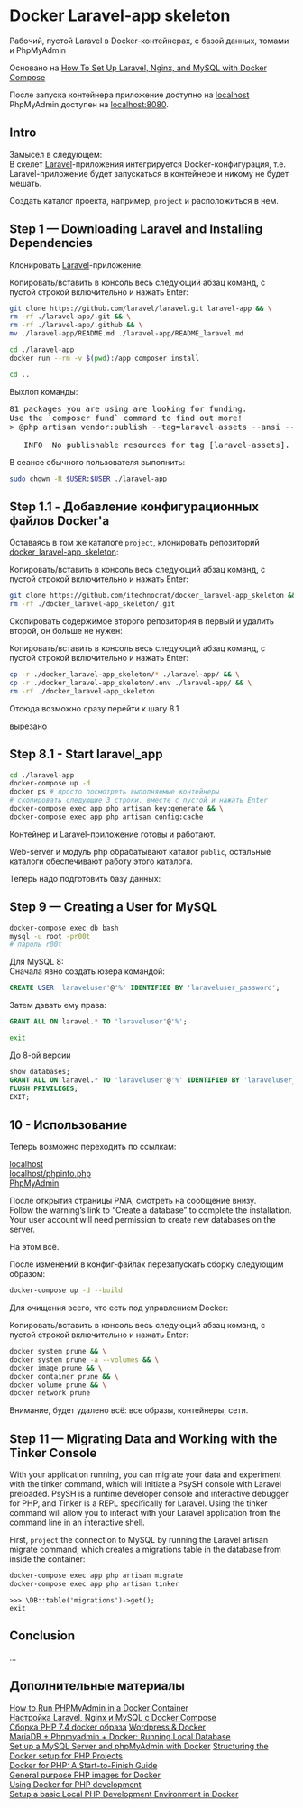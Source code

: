 # Docker Laravel-app skeleton

Рабочий, пустой Laravel в Docker-контейнерах, с базой данных, томами и PhpMyAdmin

Основано на [How To Set Up Laravel, Nginx, and MySQL with Docker Compose](https://www.digitalocean.com/community/tutorials/how-to-set-up-laravel-nginx-and-mysql-with-docker-compose)

После запуска контейнера приложение доступно на [localhost](http://localhost/)  
PhpMyAdmin доступен на [localhost:8080](localhost:8080).  

## Intro

Замысел в следующем:  
В скелет [Laravel](https://github.com/laravel/laravel.git)-приложения интегрируется Docker-конфигурация, т.е. Laravel-приложение будет запускаться в контейнере и никому не будет мешать.  

Создать каталог проекта, например, `project` и расположиться в нем.  

## Step 1 — Downloading Laravel and Installing Dependencies

Клонировать [Laravel](https://github.com/laravel/laravel.git)-приложение:

Копировать/вставить в консоль весь следующий абзац команд, с пустой строкой включительно и нажать Enter:

```sh
git clone https://github.com/laravel/laravel.git laravel-app && \
rm -rf ./laravel-app/.git && \
rm -rf ./laravel-app/.github && \
mv ./laravel-app/README.md ./laravel-app/README_laravel.md

```

```sh
cd ./laravel-app
docker run --rm -v $(pwd):/app composer install

cd ..
```

Выхлоп команды:

<pre>
81 packages you are using are looking for funding.
Use the `composer fund` command to find out more!
> @php artisan vendor:publish --tag=laravel-assets --ansi --force

   INFO  No publishable resources for tag [laravel-assets].  
</pre>

В сеансе обычного пользователя выполнить:

```sh
sudo chown -R $USER:$USER ./laravel-app

```

## Step 1.1 - Добавление конфигурационных файлов Docker'а

Оставаясь в том же каталоге `project`, клонировать репозиторий [docker_laravel-app_skeleton](https://github.com/itechnocrat/docker_laravel-app_skeleton):  

Копировать/вставить в консоль весь следующий абзац команд, с пустой строкой включительно и нажать Enter:

```sh
git clone https://github.com/itechnocrat/docker_laravel-app_skeleton && \
rm -rf ./docker_laravel-app_skeleton/.git

```

Скопировать содержимое второго репозитория в первый и удалить второй, он больше не нужен:  

Копировать/вставить в консоль весь следующий абзац команд, с пустой строкой включительно и нажать Enter:

```sh
cp -r ./docker_laravel-app_skeleton/* ./laravel-app/ && \
cp -r ./docker_laravel-app_skeleton/.env ./laravel-app/ && \
rm -rf ./docker_laravel-app_skeleton

```

Отсюда возможно сразу перейти к шагу 8.1

вырезано

## Step 8.1 - Start laravel_app

```sh
cd ./laravel-app
docker-compose up -d
docker ps # просто посмотреть выполняемые контейнеры
# скопировать следующие 3 строки, вместе с пустой и нажать Enter
docker-compose exec app php artisan key:generate && \
docker-compose exec app php artisan config:cache

```

Контейнер и Laravel-приложение готовы и работают.  

Web-server и модуль php обрабатывают каталог `public`, остальные каталоги обеспечивают работу этого каталога.

Теперь надо подготовить базу данных:

## Step 9 — Creating a User for MySQL

```sh
docker-compose exec db bash
mysql -u root -pr00t
# пароль r00t
```

Для MySQL 8:  
Сначала явно создать юзера командой:

```sql
CREATE USER 'laraveluser'@'%' IDENTIFIED BY 'laraveluser_password';
```

Затем давать ему права:

```sql
GRANT ALL ON laravel.* TO 'laraveluser'@'%';
```

```sh
exit
```

До 8-ой версии

```sql
show databases;
GRANT ALL ON laravel.* TO 'laraveluser'@'%' IDENTIFIED BY 'laraveluser_password';
FLUSH PRIVILEGES;
EXIT;
```

## 10 - Использование

Теперь возможно переходить по ссылкам:

[localhost](http://localhost/)  
[localhost/phpinfo.php](http://localhost/phpinfo.php)  
[PhpMyAdmin](http://localhost:8080/)

После открытия страницы PMA, смотреть на сообщение внизу.  
Follow the warning’s link to “Create a database” to complete the installation.  
Your user account will need permission to create new databases on the server.

На этом всё.

После изменений в конфиг-файлах перезапускать сборку следующим образом:

```sh
docker-compose up -d --build
```

Для очищения всего, что есть под управлением Docker:

Копировать/вставить в консоль весь следующий абзац команд, с пустой строкой включительно и нажать Enter:

```sh
docker system prune && \
docker system prune -a --volumes && \
docker image prune && \
docker container prune && \
docker volume prune && \
docker network prune

```

Внимание, будет удалено всё: все образы, контейнеры, сети.

## Step 11 — Migrating Data and Working with the Tinker Console

With your application running, you can migrate your data and experiment with the tinker command, which will initiate a PsySH console with Laravel preloaded. PsySH is a runtime developer console and interactive debugger for PHP, and Tinker is a REPL specifically for Laravel. Using the tinker command will allow you to interact with your Laravel application from the command line in an interactive shell.

First, `project` the connection to MySQL by running the Laravel artisan migrate command, which creates a migrations table in the database from inside the container:

```sh
docker-compose exec app php artisan migrate
docker-compose exec app php artisan tinker
```

`>>> \DB::table('migrations')->get();`  
`exit`

## Conclusion

...

## Дополнительные материалы

[How to Run PHPMyAdmin in a Docker Container](https://www.howtogeek.com/devops/how-to-run-phpmyadmin-in-a-docker-container/)  
[Настройка Laravel, Nginx и MySQL с Docker Compose](https://www.digitalocean.com/community/tutorials/how-to-set-up-laravel-nginx-and-mysql-with-docker-compose-ru)  
[Сборка PHP 7.4 docker образа](http://dimonz.ru/post/create-php-7-4-docker-image)
[Wordpress & Docker](https://gist.github.com/bradtraversy/faa8de544c62eef3f31de406982f1d42)  
[MariaDB + Phpmyadmin + Docker: Running Local Database](https://hackernoon.com/mariadb-phpmyadmin-docker-running-local-database-ok9q36ji)  
[Set up a MySQL Server and phpMyAdmin with Docker](https://linuxhint.com/mysql_server_docker/)
[Structuring the Docker setup for PHP Projects](https://www.pascallandau.com/blog/structuring-the-docker-setup-for-php-projects/)  
[Docker for PHP: A Start-to-Finish Guide](https://stackify.com/docker-for-php-a-start-to-finish-guide/)  
[General purpose PHP images for Docker](https://github.com/thecodingmachine/docker-images-php)  
[Using Docker for PHP development](https://www.pixelite.co.nz/article/using-docker-for-local-php-development-2/)  
[Setup a basic Local PHP Development Environment in Docker](https://dev.to/truthseekers/setup-a-basic-local-php-development-environment-in-docker-kod)
